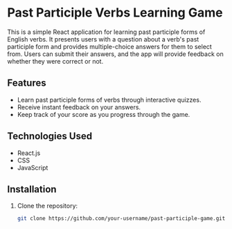 # Past Participle Verbs Learning Game

This is a simple React application for learning past participle forms of English verbs. It presents users with a question about a verb's past participle form and provides multiple-choice answers for them to select from. Users can submit their answers, and the app will provide feedback on whether they were correct or not.

## Features

- Learn past participle forms of verbs through interactive quizzes.
- Receive instant feedback on your answers.
- Keep track of your score as you progress through the game.

## Technologies Used

- React.js
- CSS
- JavaScript

## Installation

1. Clone the repository:

   ```bash
   git clone https://github.com/your-username/past-participle-game.git
   ```

